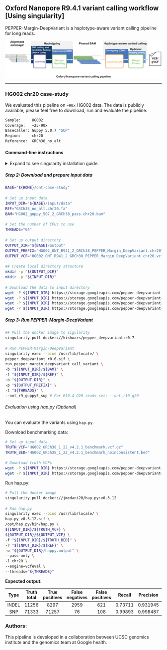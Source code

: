 ## Oxford Nanopore R9.4.1 variant calling workflow [Using singularity]
PEPPER-Margin-DeepVariant is a haplotype-aware variant calling pipeline for long reads.

<img src="../../img/PMDV_variant_calling_ONT_v5.png" alt="PEPPER-Margin-DeepVariant Variant Calling Workflow">

----

### HG002 chr20 case-study
We evaluated this pipeline on `~90x` HG002 data. The data is publicly available, please feel free to download, run and evaluate the pipeline.
```bash
Sample:     HG002
Coverage:   ~25-90x
Basecaller: Guppy 5.0.7 "SUP"
Region:     chr20
Reference:  GRCh38_no_alt
```

#### Command-line instructions
<details>
<summary>
Expand to see singularity installation guide.
</summary>

Please install [Singularity](https://sylabs.io/guides/3.7/user-guide/quick_start.html#quick-installation-steps). This must be installed by the system admin.

Follow these installation [instructions](https://sylabs.io/guides/3.7/user-guide/quick_start.html#quick-installation-steps) to install Singularity 3.7, if you want to install a newer version please follow instructions from the [singulaity website](https://sylabs.io/).
```bash
# Install dependencies
sudo apt-get update && sudo apt-get install -y \
build-essential \
libssl-dev \
uuid-dev \
libgpgme11-dev \
squashfs-tools \
libseccomp-dev \
wget \
pkg-config \
git \
cryptsetup

# Install Go on linux: https://golang.org/doc/install
export VERSION=1.14.12 OS=linux ARCH=amd64 && \
wget https://dl.google.com/go/go$VERSION.$OS-$ARCH.tar.gz && \
sudo tar -C /usr/local -xzvf go$VERSION.$OS-$ARCH.tar.gz && \
rm go$VERSION.$OS-$ARCH.tar.gz

# Set environment variable
echo 'export PATH=/usr/local/go/bin:$PATH' >> ~/.bashrc && \
source ~/.bashrc

# Download and install singularity
export VERSION=3.7.0 && # adjust this as necessary \
wget https://github.com/hpcng/singularity/releases/download/v${VERSION}/singularity-${VERSION}.tar.gz && \
tar -xzf singularity-${VERSION}.tar.gz && \
cd singularity

# install sigularity
./mconfig && \
make -C builddir && \
sudo make -C builddir install  

# After installation is complete log out and log in
singularity help
```
</details>

##### Step 2: Download and prepare input data
```bash
BASE="${HOME}/ont-case-study"

# Set up input data
INPUT_DIR="${BASE}/input/data"
REF="GRCh38_no_alt.chr20.fa"
BAM="HG002_guppy_507_2_GRCh38_pass.chr20.bam"

# Set the number of CPUs to use
THREADS="64"

# Set up output directory
OUTPUT_DIR="${BASE}/output"
OUTPUT_PREFIX="HG002_ONT_R941_2_GRCh38_PEPPER_Margin_DeepVariant.chr20"
OUTPUT_VCF="HG002_ONT_R941_2_GRCh38_PEPPER_Margin_DeepVariant.chr20.vcf.gz"

## Create local directory structure
mkdir -p "${OUTPUT_DIR}"
mkdir -p "${INPUT_DIR}"

# Download the data to input directory
wget -P ${INPUT_DIR} https://storage.googleapis.com/pepper-deepvariant-public/usecase_data/HG002_guppy_507_2_GRCh38_pass.chr20.bam
wget -P ${INPUT_DIR} https://storage.googleapis.com/pepper-deepvariant-public/usecase_data/HG002_guppy_507_2_GRCh38_pass.chr20.bam.bai
wget -P ${INPUT_DIR} https://storage.googleapis.com/pepper-deepvariant-public/usecase_data/GRCh38_no_alt.chr20.fa
wget -P ${INPUT_DIR} https://storage.googleapis.com/pepper-deepvariant-public/usecase_data/GRCh38_no_alt.chr20.fa.fai
```

##### Step 3: Run PEPPER-Margin-DeepVariant
```bash
## Pull the docker image to sigularity
singularity pull docker://kishwars/pepper_deepvariant:r0.7

# Run PEPPER-Margin-DeepVariant
singularity exec --bind /usr/lib/locale/ \
pepper_deepvariant_r0.6.sif \
run_pepper_margin_deepvariant call_variant \
-b "${INPUT_DIR}/${BAM}" \
-f "${INPUT_DIR}/${REF}" \
-o "${OUTPUT_DIR}" \
-p "${OUTPUT_PREFIX}" \
-t "${THREADS}" \
--ont_r9_guppy5_sup # For R10.4 Q20 reads set: --ont_r10_q20
```

###### Evaluation using hap.py (Optional)
You can evaluate the variants using `hap.py`.

Download benchmarking data:
```bash
# Set up input data
TRUTH_VCF="HG002_GRCh38_1_22_v4.2.1_benchmark.vcf.gz"
TRUTH_BED="HG002_GRCh38_1_22_v4.2.1_benchmark_noinconsistent.bed"

# Download truth VCFs
wget -P ${INPUT_DIR} https://storage.googleapis.com/pepper-deepvariant-public/usecase_data/HG002_GRCh38_1_22_v4.2.1_benchmark.vcf.gz
wget -P ${INPUT_DIR} https://storage.googleapis.com/pepper-deepvariant-public/usecase_data/HG002_GRCh38_1_22_v4.2.1_benchmark_noinconsistent.bed
```

Run hap.py:
```bash
# Pull the docker image
singularity pull docker://jmcdani20/hap.py:v0.3.12

# Run hap.py
singularity exec --bind /usr/lib/locale/ \
hap.py_v0.3.12.sif \
/opt/hap.py/bin/hap.py \
${INPUT_DIR}/${TRUTH_VCF} \
${OUTPUT_DIR}/${OUTPUT_VCF} \
-f "${INPUT_DIR}/${TRUTH_BED}" \
-r "${INPUT_DIR}/${REF}" \
-o "${OUTPUT_DIR}/happy.output" \
--pass-only \
-l chr20 \
--engine=vcfeval \
--threads="${THREADS}"
```

**Expected output:**

|  Type | Truth<br>total | True<br>positives | False<br>negatives | False<br>positives |  Recall  | Precision | F1-Score |
|:-----:|:--------------:|:-----------------:|:------------------:|:------------------:|:--------:|:---------:|:--------:|
| INDEL |      11256     |        8297       |        2959        |        621         | 0.73711  |  0.931945 | 0.823161 |
|  SNP  |      71333     |       71257       |         76         |        108         | 0.99893  |  0.998487 | 0.998711 |

### Authors:
This pipeline is developed in a collaboration between UCSC genomics institute and the genomics team at Google health.
